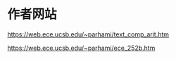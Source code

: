 # 作者网站

https://web.ece.ucsb.edu/~parhami/text_comp_arit.htm

https://web.ece.ucsb.edu/~parhami/ece_252b.htm